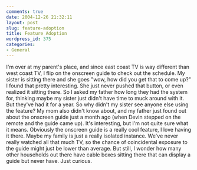 ```yaml
---
comments: true
date: 2004-12-26 21:32:11
layout: post
slug: feature-adoption
title: Feature Adoption
wordpress_id: 375
categories:
- General
---
```


I'm over at my parent's place, and since east coast TV is way different than west coast TV, I flip on the onscreen guide to check out the schedule. My sister is sitting there and she goes "wow, how did you get that to come up?" I found that pretty interesting. She just never pushed that button, or even realized it sitting there. So I asked my father how long they had the system for, thinking maybe my sister just didn't have time to muck around with it. But they've had it for a year. So why didn't my sister see anyone else using the feature? My mom also didn't know about, and my father just found out about the onscreen guide just a month ago (when Devin stepped on the remote and the guide came up). It's interesting, but I'm not quite sure what it means. Obviously the onscreen guide is a really cool feature, I love having it there. Maybe my family is just a really isolated instance. We've never really watched all that much TV, so the chance of coincidental exposure to the guide might just be lower than average. But still, I wonder how many other households out there have cable boxes sitting there that can display a guide but never have. Just curious.
